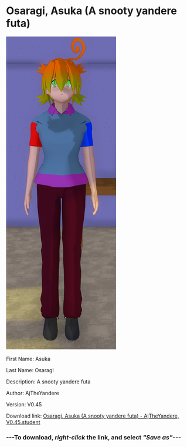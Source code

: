 # Osaragi, Asuka (A snooty yandere futa)

<img src = "https://raw.githubusercontent.com/Arbiter1223/Daigaku-Gurashi-Custom-Students/master/Students/Files/Osaragi%2C%20Asuka%20(A%20snooty%20yandere%20futa).png">

First Name: Asuka

Last Name: Osaragi

Description: A snooty yandere futa

Author: AjTheYandere

Version: V0.45

Download link: <a href="https://raw.githubusercontent.com/Arbiter1223/Daigaku-Gurashi-Custom-Students/master/Students/Files/Osaragi%2C%20Asuka%20(A%20snooty%20yandere%20futa)%20-%20AjTheYandere%2C%20V0.45.student">Osaragi, Asuka (A snooty yandere futa) - AjTheYandere, V0.45.student</a>

### ---**To download, _right-click_ the link, and select _"Save as"_**---

